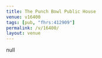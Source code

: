 ```yaml
---
title: The Punch Bowl Public House
venue: v16400
tags: [pub, "fhrs:412909"]
permalink: /v/16400/
layout: venue
---
```

null